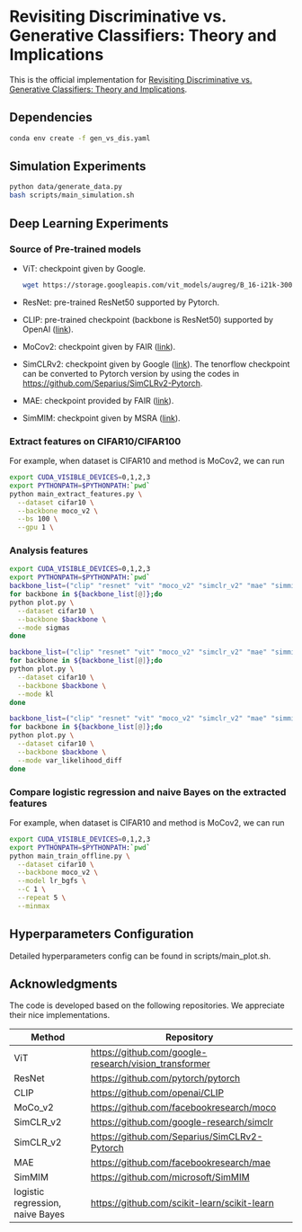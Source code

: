 # Revisiting Discriminative vs. Generative Classifiers: Theory and Implications

This is the official implementation for [Revisiting Discriminative vs. Generative Classifiers: Theory and Implications](https://arxiv.org/abs/2302.02334).

## Dependencies

```bash
conda env create -f gen_vs_dis.yaml
```

## Simulation Experiments

```bash
python data/generate_data.py
bash scripts/main_simulation.sh
```

## Deep Learning Experiments

### Source of Pre-trained models

* ViT: checkpoint given by Google. 

  ```bash
  wget https://storage.googleapis.com/vit_models/augreg/B_16-i21k-300ep-lr_0.001-aug_medium1-wd_0.1-do_0.0-sd_0.0.npz
  ```

* ResNet: pre-trained ResNet50 supported by Pytorch.

* CLIP: pre-trained checkpoint (backbone is ResNet50) supported by OpenAI ([link](https://github.com/openai/CLIP)).

* MoCov2: checkpoint given by FAIR ([link](https://dl.fbaipublicfiles.com/moco/moco_checkpoints/moco_v2_800ep/moco_v2_800ep_pretrain.pth.tar)).

* SimCLRv2: checkpoint given by Google ([link](https://console.cloud.google.com/storage/browser/simclr-checkpoints/simclrv2/pretrained/r50_1x_sk1)). The tenorflow checkpoint can be converted to Pytorch version by using the codes in https://github.com/Separius/SimCLRv2-Pytorch.

* MAE: checkpoint provided by FAIR ([link](https://dl.fbaipublicfiles.com/mae/pretrain/mae_pretrain_vit_base.pth)).

* SimMIM: checkpoint given by MSRA ([link](https://drive.google.com/file/d/1dJn6GYkwMIcoP3zqOEyW1_iQfpBi8UOw/view?usp=sharing)).

### Extract features on CIFAR10/CIFAR100

For example, when dataset is CIFAR10 and method is MoCov2, we can run

```bash
export CUDA_VISIBLE_DEVICES=0,1,2,3
export PYTHONPATH=$PYTHONPATH:`pwd`
python main_extract_features.py \
  --dataset cifar10 \
  --backbone moco_v2 \
  --bs 100 \
  --gpu 1 \
```

### Analysis features

```bash
export CUDA_VISIBLE_DEVICES=0,1,2,3
export PYTHONPATH=$PYTHONPATH:`pwd`
backbone_list=("clip" "resnet" "vit" "moco_v2" "simclr_v2" "mae" "simmim")
for backbone in ${backbone_list[@]};do
python plot.py \
  --dataset cifar10 \
  --backbone $backbone \
  --mode sigmas
done

backbone_list=("clip" "resnet" "vit" "moco_v2" "simclr_v2" "mae" "simmim")
for backbone in ${backbone_list[@]};do
python plot.py \
  --dataset cifar10 \
  --backbone $backbone \
  --mode kl
done

backbone_list=("clip" "resnet" "vit" "moco_v2" "simclr_v2" "mae" "simmim")
for backbone in ${backbone_list[@]};do
python plot.py \
  --dataset cifar10 \
  --backbone $backbone \
  --mode var_likelihood_diff
done
```

### Compare logistic regression and naive Bayes on the extracted features

For example, when dataset is CIFAR10 and method is MoCov2, we can run

```bash
export CUDA_VISIBLE_DEVICES=0,1,2,3
export PYTHONPATH=$PYTHONPATH:`pwd`
python main_train_offline.py \
  --dataset cifar10 \
  --backbone moco_v2 \
  --model lr_bgfs \
  --C 1 \
  --repeat 5 \
  --minmax
```

## Hyperparameters Configuration

Detailed hyperparameters config can be found in scripts/main_plot.sh.

## Acknowledgments

The code is developed based on the following repositories. We appreciate their nice implementations.

| Method                           | Repository                                            |
| -------------------------------- | ----------------------------------------------------- |
| ViT                              | https://github.com/google-research/vision_transformer |
| ResNet                           | https://github.com/pytorch/pytorch                    |
| CLIP                             | https://github.com/openai/CLIP                        |
| MoCo_v2                          | https://github.com/facebookresearch/moco              |
| SimCLR_v2                        | https://github.com/google-research/simclr             |
| SimCLR_v2                        | https://github.com/Separius/SimCLRv2-Pytorch          |
| MAE                              | https://github.com/facebookresearch/mae               |
| SimMIM                           | https://github.com/microsoft/SimMIM                   |
| logistic regression, naive Bayes | https://github.com/scikit-learn/scikit-learn          |